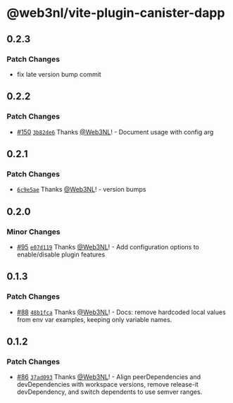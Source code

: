 # @web3nl/vite-plugin-canister-dapp

## 0.2.3

### Patch Changes

- fix late version bump commit

## 0.2.2

### Patch Changes

- [#150](https://github.com/Web3NL/my-canister-dapp/pull/150) [`3b82de6`](https://github.com/Web3NL/my-canister-dapp/commit/3b82de6cc465663b4c3fdda6ffeb25a0fb16a999) Thanks [@Web3NL](https://github.com/Web3NL)! - Document usage with config arg

## 0.2.1

### Patch Changes

- [`6c9e5ae`](https://github.com/Web3NL/my-canister-dapp/commit/6c9e5ae7346a62dec6292fb646b80ce8f86e6635) Thanks [@Web3NL](https://github.com/Web3NL)! - version bumps

## 0.2.0

### Minor Changes

- [#95](https://github.com/Web3NL/my-canister-dapp/pull/95) [`e07d119`](https://github.com/Web3NL/my-canister-dapp/commit/e07d11984d62d7cb83bec69c233120a38923b7fe) Thanks [@Web3NL](https://github.com/Web3NL)! - Add configuration options to enable/disable plugin features

## 0.1.3

### Patch Changes

- [#88](https://github.com/Web3NL/my-canister-dapp/pull/88) [`48b1fca`](https://github.com/Web3NL/my-canister-dapp/commit/48b1fca2696642141d1f6cd9416f2eb3afdb310b) Thanks [@Web3NL](https://github.com/Web3NL)! - Docs: remove hardcoded local values from env var examples, keeping only variable names.

## 0.1.2

### Patch Changes

- [#86](https://github.com/Web3NL/my-canister-dapp/pull/86) [`37ad093`](https://github.com/Web3NL/my-canister-dapp/commit/37ad093ee896d1765a6e24c157056842d26a8216) Thanks [@Web3NL](https://github.com/Web3NL)! - Align peerDependencies and devDependencies with workspace versions, remove release-it devDependency, and switch dependents to use semver ranges.
